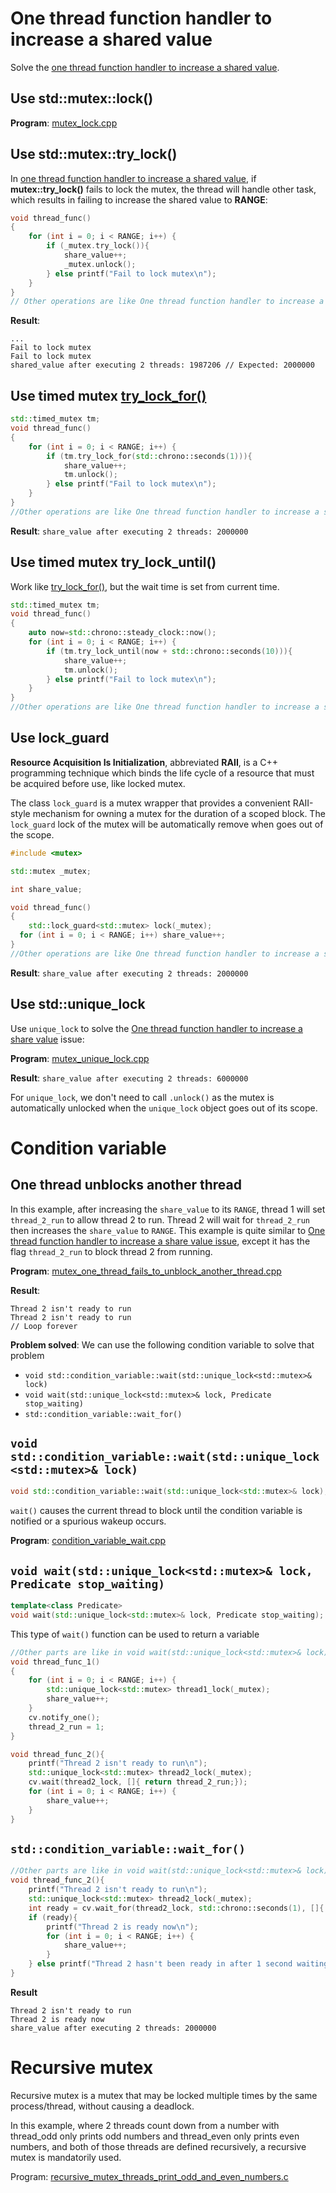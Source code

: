 # One thread function handler to increase a shared value

Solve the [one thread function handler to increase a shared value](https://github.com/TranPhucVinh/Cplusplus/blob/master/Physical%20layer/Thread/Race%20condition.md#one-thread-function-handler-to-increase-a-shared-value).

## Use std::mutex::lock()

**Program**: [mutex_lock.cpp]()

## Use std::mutex::try_lock()

In [one thread function handler to increase a shared value](https://github.com/TranPhucVinh/Cplusplus/blob/master/Physical%20layer/Thread/Race%20condition.md#one-thread-function-handler-to-increase-a-shared-value), if **mutex::try_lock()** fails to lock the mutex, the thread will handle other task, which results in failing to increase the shared value to **RANGE**:

```cpp
void thread_func()
{
    for (int i = 0; i < RANGE; i++) {
		if (_mutex.try_lock()){
            share_value++;
            _mutex.unlock();
        } else printf("Fail to lock mutex\n");
	}
}
// Other operations are like One thread function handler to increase a share value
```
**Result**:

```
...
Fail to lock mutex
Fail to lock mutex
shared_value after executing 2 threads: 1987206 // Expected: 2000000
```
## Use timed mutex [try_lock_for()]()

```cpp
std::timed_mutex tm;
void thread_func()
{
    for (int i = 0; i < RANGE; i++) {
		if (tm.try_lock_for(std::chrono::seconds(1))){
            share_value++;
            tm.unlock();
        } else printf("Fail to lock mutex\n");
	}
}
//Other operations are like One thread function handler to increase a share value
```
**Result**: ``share_value after executing 2 threads: 2000000``
## Use timed mutex try_lock_until()
Work like [try_lock_for()](#try_lock_for), but the wait time is set from current time.
```cpp
std::timed_mutex tm;
void thread_func()
{
	auto now=std::chrono::steady_clock::now();
	for (int i = 0; i < RANGE; i++) {
		if (tm.try_lock_until(now + std::chrono::seconds(10))){
            share_value++;
			tm.unlock();
        } else printf("Fail to lock mutex\n");
	}
}
//Other operations are like One thread function handler to increase a share value
```
## Use lock_guard
**Resource Acquisition Is Initialization**, abbreviated **RAII**, is a C++ programming technique which binds the life cycle of a resource that must be acquired before use, like locked mutex.

The class ``lock_guard`` is a mutex wrapper that provides a convenient RAII-style mechanism for owning a mutex for the duration of a scoped block. The ``lock_guard`` lock of the mutex will be automatically remove when goes out of the scope.

```cpp
#include <mutex>

std::mutex _mutex;

int share_value;

void thread_func()
{
	std::lock_guard<std::mutex> lock(_mutex);
  for (int i = 0; i < RANGE; i++) share_value++;
}
//Other operations are like One thread function handler to increase a share value
```
**Result**: ``share_value after executing 2 threads: 2000000``

## Use std::unique_lock

Use ``unique_lock`` to solve the [One thread function handler to increase a share value](Race%20condition.md#one-thread-function-handler-to-increase-a-share-value) issue:

**Program**: [mutex_unique_lock.cpp](../src/mutex_unique_lock.cpp)

**Result**: ``share_value after executing 2 threads: 6000000``

For ``unique_lock``, we don't need to call ``.unlock()`` as the mutex is automatically unlocked when the ``unique_lock`` object goes out of its scope.
# Condition variable
## One thread unblocks another thread
In this example, after increasing the ``share_value`` to its ``RANGE``, thread 1 will set ``thread_2_run`` to allow thread 2 to run. Thread 2 will wait for ``thread_2_run`` then increases the ``share_value`` to ``RANGE``. This example is quite similar to [One thread function handler to increase a share value issue](Race%20condition.md#one-thread-function-handler-to-increase-a-share-value), except it has the flag ``thread_2_run`` to block thread 2 from running.

**Program**: [mutex_one_thread_fails_to_unblock_another_thread.cpp](../src/mutex_one_thread_fails_to_unblock_another_thread.cpp)

**Result**:

```
Thread 2 isn't ready to run
Thread 2 isn't ready to run
// Loop forever
```

**Problem solved**: We can use the following condition variable to solve that problem
* ``void std::condition_variable::wait(std::unique_lock<std::mutex>& lock)``
* ``void wait(std::unique_lock<std::mutex>& lock, Predicate stop_waiting)``
* ``std::condition_variable::wait_for()``

## ``void std::condition_variable::wait(std::unique_lock<std::mutex>& lock)``

```cpp
void std::condition_variable::wait(std::unique_lock<std::mutex>& lock);
```

``wait()`` causes the current thread to block until the condition variable is notified or a spurious wakeup occurs.

**Program**: [condition_variable_wait.cpp](../src/condition_variable_wait.cpp)

## ``void wait(std::unique_lock<std::mutex>& lock, Predicate stop_waiting)``
```cpp
template<class Predicate>
void wait(std::unique_lock<std::mutex>& lock, Predicate stop_waiting);
```
This type of ``wait()`` function can be used to return a variable
```cpp
//Other parts are like in void wait(std::unique_lock<std::mutex>& lock) example
void thread_func_1()
{
    for (int i = 0; i < RANGE; i++) {
		std::unique_lock<std::mutex> thread1_lock(_mutex);
		share_value++;
    }   
	cv.notify_one();
    thread_2_run = 1;
}

void thread_func_2(){
	printf("Thread 2 isn't ready to run\n");
	std::unique_lock<std::mutex> thread2_lock(_mutex);
	cv.wait(thread2_lock, []{ return thread_2_run;});
    for (int i = 0; i < RANGE; i++) {
        share_value++;
    }
}
```
## ``std::condition_variable::wait_for()``

```cpp
//Other parts are like in void wait(std::unique_lock<std::mutex>& lock) example
void thread_func_2(){
	printf("Thread 2 isn't ready to run\n");
	std::unique_lock<std::mutex> thread2_lock(_mutex);
	int ready = cv.wait_for(thread2_lock, std::chrono::seconds(1), []{ return thread_2_run;});
	if (ready){
		printf("Thread 2 is ready now\n");
		for (int i = 0; i < RANGE; i++) {
	        share_value++;
	    }
	} else printf("Thread 2 hasn't been ready in after 1 second waiting\n");
}
```
**Result**
```
Thread 2 isn't ready to run
Thread 2 is ready now
share_value after executing 2 threads: 2000000
```
# Recursive mutex
Recursive mutex is a mutex that may be locked multiple times by the same process/thread, without causing a deadlock.

In this example, where 2 threads count down from a number with thread_odd only prints odd numbers and thread_even only prints even numbers, and both of those threads are defined recursively, a recursive mutex is mandatorily used.

Program: [recursive_mutex_threads_print_odd_and_even_numbers.c](../src/recursive_mutex_threads_print_odd_and_even_numbers.cpp)
